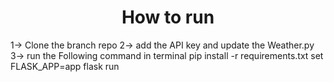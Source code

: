 <h1 align="center">How to run</h1>

1-> Clone the branch repo
2-> add the API key and update the Weather.py
3-> run the Following command in terminal
        pip install -r requirements.txt
        set FLASK_APP=app
        flask run
